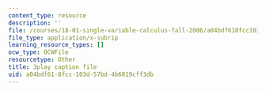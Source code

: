 ```yaml
---
content_type: resource
description: ''
file: /courses/18-01-single-variable-calculus-fall-2006/a04bdf618fcc103d57bd4b6819cff3db_-MI0b4h3rS0.srt
file_type: application/x-subrip
learning_resource_types: []
ocw_type: OCWFile
resourcetype: Other
title: 3play caption file
uid: a04bdf61-8fcc-103d-57bd-4b6819cff3db
---
```

